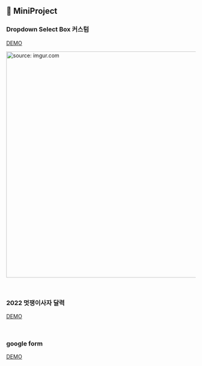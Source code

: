 ## 📌 MiniProject

### Dropdown Select Box 커스텀

<a href="https://sooyyoung.github.io/MiniProject/Dropdown-selectbox/">DEMO</a>

<a href="https://imgur.com/kJELcQw"><img src="https://i.imgur.com/kJELcQw.gif" title="source: imgur.com" width="600"/></a>

<br>

### 2022 멋쟁이사자 달력

<a href="https://sooyyoung.github.io/MiniProject/calendar/">DEMO</a>

<br>

### google form

<a href="https://sooyyoung.github.io/MiniProject/googleform/">DEMO</a>
